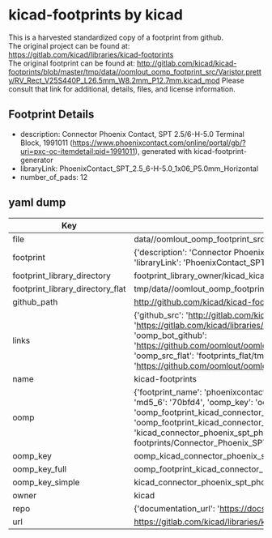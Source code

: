 # kicad-footprints by kicad  
This is a harvested standardized copy of a footprint from github.  
The original project can be found at:  
https://gitlab.com/kicad/libraries/kicad-footprints  
The original footprint can be found at:
http://gitlab.com/kicad/kicad-footprints/blob/master/tmp/data//oomlout_oomp_footprint_src/Varistor.pretty/RV_Rect_V25S440P_L26.5mm_W8.2mm_P12.7mm.kicad_mod
Please consult that link for additional, details, files, and license information.  
## Footprint Details
* description: Connector Phoenix Contact, SPT 2.5/6-H-5.0 Terminal Block, 1991011 (https://www.phoenixcontact.com/online/portal/gb/?uri=pxc-oc-itemdetail:pid=1991011), generated with kicad-footprint-generator  
* libraryLink: PhoenixContact_SPT_2.5_6-H-5.0_1x06_P5.0mm_Horizontal  
* number_of_pads: 12  
## yaml dump  
| Key | Value |  
| --- | --- |  
| file | data//oomlout_oomp_footprint_src/kicad-footprints/Connector_Phoenix_SPT.pretty/PhoenixContact_SPT_2.5_6-H-5.0_1x06_P5.0mm_Horizontal.kicad_mod |  
| footprint | {'description': 'Connector Phoenix Contact, SPT 2.5/6-H-5.0 Terminal Block, 1991011 (https://www.phoenixcontact.com/online/portal/gb/?uri=pxc-oc-itemdetail:pid=1991011), generated with kicad-footprint-generator', 'libraryLink': 'PhoenixContact_SPT_2.5_6-H-5.0_1x06_P5.0mm_Horizontal', 'number_of_pads': 12} |  
| footprint_library_directory | footprint_library_owner/kicad_kicad-footprints/ |  
| footprint_library_directory_flat | tmp/data//oomlout_oomp_footprint_src/footprints_flat/kicad_connector_phoenix_spt_phoenixcontact_spt_2_5_6_h_5_0_1x06_p5_0mm_horizontal/working |  
| github_path | http://github.com/kicad/kicad-footprints/blob/master/tmp/data//oomlout_oomp_footprint_src/Connector_Phoenix_SPT.pretty/PhoenixContact_SPT_2.5_6-H-5.0_1x06_P5.0mm_Horizontal.kicad_mod |  
| links | {'github_src': 'http://gitlab.com/kicad/kicad-footprints/blob/master/tmp/data//oomlout_oomp_footprint_src/Varistor.pretty/RV_Rect_V25S440P_L26.5mm_W8.2mm_P12.7mm.kicad_mod', 'github_src_repo': 'https://gitlab.com/kicad/libraries/kicad-footprints', 'oomp_bot': 'tmp/data//oomlout_oomp_footprint_src/footprints/kicad_connector_phoenix_spt_phoenixcontact_spt_2_5_6_h_5_0_1x06_p5_0mm_horizontal/working', 'oomp_bot_github': 'https://github.com/oomlout/oomlout_oomp_footprint_bot/tree/main/tmp/data//oomlout_oomp_footprint_src/footprints/kicad_connector_phoenix_spt_phoenixcontact_spt_2_5_6_h_5_0_1x06_p5_0mm_horizontal/working', 'oomp_src_flat': 'footprints_flat/tmp/data//oomlout_oomp_footprint_src/footprints_flat/kicad_connector_phoenix_spt_phoenixcontact_spt_2_5_6_h_5_0_1x06_p5_0mm_horizontal/working', 'oomp_src_flat_github': 'https://github.com/oomlout/oomlout_oomp_footprint_src/tree/main/tmp/data//oomlout_oomp_footprint_src/footprints_flat/kicad_connector_phoenix_spt_phoenixcontact_spt_2_5_6_h_5_0_1x06_p5_0mm_horizontal/working'} |  
| name | kicad-footprints |  
| oomp | {'footprint_name': 'phoenixcontact_spt_2_5_6_h_5_0_1x06_p5_0mm_horizontal', 'library_name': 'connector_phoenix_spt', 'md5': '70bfd4ddfb94826f2064045668e049f4', 'md5_10': '70bfd4ddfb', 'md5_5': '70bfd', 'md5_6': '70bfd4', 'oomp_key': 'oomp_kicad_connector_phoenix_spt_phoenixcontact_spt_2_5_6_h_5_0_1x06_p5_0mm_horizontal', 'oomp_key_extra': 'oomp_footprint_kicad_connector_phoenix_spt_phoenixcontact_spt_2_5_6_h_5_0_1x06_p5_0mm_horizontal', 'oomp_key_full': 'oomp_footprint_kicad_connector_phoenix_spt_phoenixcontact_spt_2_5_6_h_5_0_1x06_p5_0mm_horizontal_70bfd4', 'oomp_key_simple': 'kicad_connector_phoenix_spt_phoenixcontact_spt_2_5_6_h_5_0_1x06_p5_0mm_horizontal', 'original_filename': 'data//oomlout_oomp_footprint_src/kicad-footprints/Connector_Phoenix_SPT.pretty/PhoenixContact_SPT_2.5_6-H-5.0_1x06_P5.0mm_Horizontal.kicad_mod', 'owner_name': 'kicad'} |  
| oomp_key | oomp_kicad_connector_phoenix_spt_phoenixcontact_spt_2_5_6_h_5_0_1x06_p5_0mm_horizontal |  
| oomp_key_full | oomp_footprint_kicad_connector_phoenix_spt_phoenixcontact_spt_2_5_6_h_5_0_1x06_p5_0mm_horizontal |  
| oomp_key_simple | kicad_connector_phoenix_spt_phoenixcontact_spt_2_5_6_h_5_0_1x06_p5_0mm_horizontal |  
| owner | kicad |  
| repo | {'documentation_url': 'https://docs.github.com/rest/repos/repos#get-a-repository', 'message': 'Not Found'} |  
| url | https://gitlab.com/kicad/libraries/kicad-footprints |  

